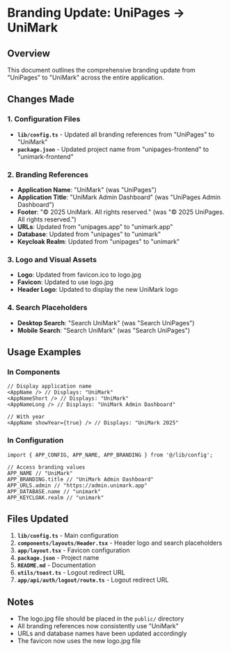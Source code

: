 # Branding Update: UniPages → UniMark

## Overview

This document outlines the comprehensive branding update from "UniPages" to "UniMark" across the entire application.

## Changes Made

### 1. Configuration Files
- **`lib/config.ts`** - Updated all branding references from "UniPages" to "UniMark"
- **`package.json`** - Updated project name from "unipages-frontend" to "unimark-frontend"

### 2. Branding References
- **Application Name**: "UniMark" (was "UniPages")
- **Application Title**: "UniMark Admin Dashboard" (was "UniPages Admin Dashboard")
- **Footer**: "© 2025 UniMark. All rights reserved." (was "© 2025 UniPages. All rights reserved.")
- **URLs**: Updated from "unipages.app" to "unimark.app"
- **Database**: Updated from "unipages" to "unimark"
- **Keycloak Realm**: Updated from "unipages" to "unimark"

### 3. Logo and Visual Assets
- **Logo**: Updated from favicon.ico to logo.jpg
- **Favicon**: Updated to use logo.jpg
- **Header Logo**: Updated to display the new UniMark logo

### 4. Search Placeholders
- **Desktop Search**: "Search UniMark" (was "Search UniPages")
- **Mobile Search**: "Search UniMark" (was "Search UniPages")

## Usage Examples

### In Components
```tsx
// Display application name
<AppName /> // Displays: "UniMark"
<AppNameShort /> // Displays: "UniMark"
<AppNameLong /> // Displays: "UniMark Admin Dashboard"

// With year
<AppName showYear={true} /> // Displays: "UniMark 2025"
```

### In Configuration
```tsx
import { APP_CONFIG, APP_NAME, APP_BRANDING } from '@/lib/config';

// Access branding values
APP_NAME // "UniMark"
APP_BRANDING.title // "UniMark Admin Dashboard"
APP_URLS.admin // "https://admin.unimark.app"
APP_DATABASE.name // "unimark"
APP_KEYCLOAK.realm // "unimark"
```

## Files Updated

1. **`lib/config.ts`** - Main configuration
2. **`components/layouts/Header.tsx`** - Header logo and search placeholders
3. **`app/layout.tsx`** - Favicon configuration
4. **`package.json`** - Project name
5. **`README.md`** - Documentation
6. **`utils/toast.ts`** - Logout redirect URL
7. **`app/api/auth/logout/route.ts`** - Logout redirect URL

## Notes

- The logo.jpg file should be placed in the `public/` directory
- All branding references now consistently use "UniMark"
- URLs and database names have been updated accordingly
- The favicon now uses the new logo.jpg file
